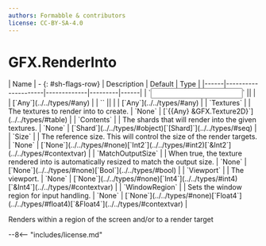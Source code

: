 ```yaml
---
authors: Formabble & contributors
license: CC-BY-SA-4.0
---
```



# GFX.RenderInto

<div class="sh-parameters" markdown="1">
| Name | - {: #sh-flags-row} | Description | Default | Type |
|------|---------------------|-------------|---------|------|
| `<input>` || | | [`Any`](../../types/#any) |
| `<output>` || | | [`Any`](../../types/#any) |
| `Textures` |  | The textures to render into to create. | `None` | [`{{Any} &GFX.Texture2D}`](../../types/#table) |
| `Contents` |  | The shards that will render into the given textures. | `None` | [`Shard`](../../types/#object)[`[Shard]`](../../types/#seq) |
| `Size` |  | The reference size. This will control the size of the render targets. | `None` | [`None`](../../types/#none)[`Int2`](../../types/#int2)[`&Int2`](../../types/#contextvar) |
| `MatchOutputSize` |  | When true, the texture rendered into is automatically resized to match the output size. | `None` | [`None`](../../types/#none)[`Bool`](../../types/#bool) |
| `Viewport` |  | The viewport. | `None` | [`None`](../../types/#none)[`Int4`](../../types/#int4)[`&Int4`](../../types/#contextvar) |
| `WindowRegion` |  | Sets the window region for input handling. | `None` | [`None`](../../types/#none)[`Float4`](../../types/#float4)[`&Float4`](../../types/#contextvar) |

</div>

Renders within a region of the screen and/or to a render target

--8<-- "includes/license.md"

